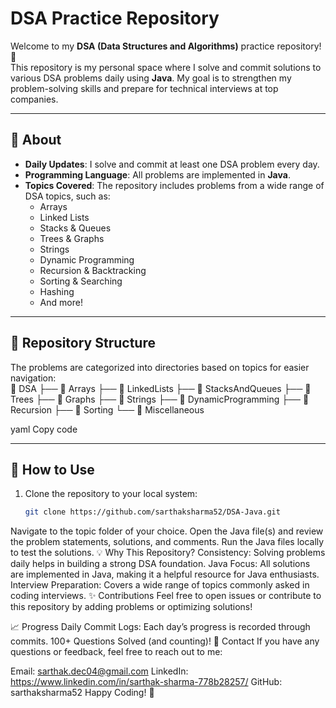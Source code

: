 # DSA Practice Repository  

Welcome to my **DSA (Data Structures and Algorithms)** practice repository! 🚀  
This repository is my personal space where I solve and commit solutions to various DSA problems daily using **Java**. My goal is to strengthen my problem-solving skills and prepare for technical interviews at top companies.  

---

## 📝 About  
- **Daily Updates**: I solve and commit at least one DSA problem every day.  
- **Programming Language**: All problems are implemented in **Java**.  
- **Topics Covered**: The repository includes problems from a wide range of DSA topics, such as:
  - Arrays
  - Linked Lists
  - Stacks & Queues
  - Trees & Graphs
  - Strings
  - Dynamic Programming
  - Recursion & Backtracking
  - Sorting & Searching
  - Hashing
  - And more!

---

## 📂 Repository Structure  
The problems are categorized into directories based on topics for easier navigation:  
📁 DSA
├── 📁 Arrays
├── 📁 LinkedLists
├── 📁 StacksAndQueues
├── 📁 Trees
├── 📁 Graphs
├── 📁 Strings
├── 📁 DynamicProgramming
├── 📁 Recursion
├── 📁 Sorting
└── 📁 Miscellaneous

yaml
Copy code

---

## 🚀 How to Use  
1. Clone the repository to your local system:  
   ```bash
   git clone https://github.com/sarthaksharma52/DSA-Java.git
Navigate to the topic folder of your choice.
Open the Java file(s) and review the problem statements, solutions, and comments.
Run the Java files locally to test the solutions.
💡 Why This Repository?
Consistency: Solving problems daily helps in building a strong DSA foundation.
Java Focus: All solutions are implemented in Java, making it a helpful resource for Java enthusiasts.
Interview Preparation: Covers a wide range of topics commonly asked in coding interviews.
✨ Contributions
Feel free to open issues or contribute to this repository by adding problems or optimizing solutions!

📈 Progress
Daily Commit Logs: Each day’s progress is recorded through commits.
100+ Questions Solved (and counting)!
📧 Contact
If you have any questions or feedback, feel free to reach out to me:

Email: sarthak.dec04@gmail.com
LinkedIn: https://www.linkedin.com/in/sarthak-sharma-778b28257/
GitHub: sarthaksharma52
Happy Coding! 🎉

